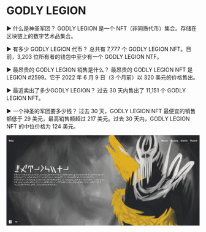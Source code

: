 # GODLY LEGION

▶ 什么是神圣军团？
GODLY LEGION 是一个 NFT（非同质代币）集合。存储在区块链上的数字艺术品集合。

▶ 有多少 GODLY LEGION 代币？
总共有 7,777 个 GODLY LEGION NFT。目前，3,203 位所有者的钱包中至少有一个 GODLY LEGION NTF。

▶ 最昂贵的 GODLY LEGION 销售是什么？
最昂贵的 GODLY LEGION NFT 是 LEGION #2599。它于 2022 年 6 月 9 日（3 个月前）以 320 美元的价格售出。

▶ 最近卖出了多少GODLY LEGION？
过去 30 天内售出了 11,151 个 GODLY LEGION NFT。

▶ 一个神圣的军团要多少钱？
过去 30 天，GODLY LEGION NFT 最便宜的销售额低于 29 美元，最高销售额超过 217 美元。过去 30 天内，GODLY LEGION NFT 的中位价格为 124 美元。

![nft](1662127086602_new.png)

